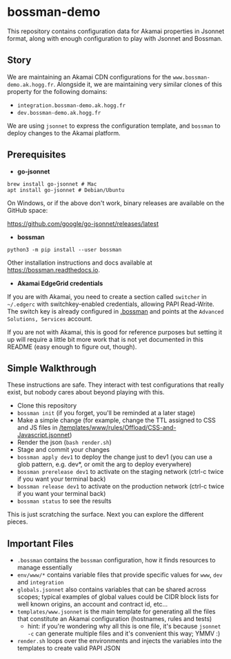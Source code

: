 # bossman-demo

This repository contains configuration data for Akamai properties in Jsonnet format, along with enough configuration to play with Jsonnet and Bossman.

## Story

We are maintaining an Akamai CDN configurations for the `www.bossman-demo.ak.hogg.fr`.
Alongside it, we are maintaining very similar clones of this property for the following domains:

* `integration.bossman-demo.ak.hogg.fr`
* `dev.bossman-demo.ak.hogg.fr`

We are using `jsonnet` to express the configuration template, and `bossman` to deploy changes to the Akamai platform.

## Prerequisites

* **go-jsonnet**

```
brew install go-jsonnet # Mac
apt install go-jsonnet # Debian/Ubuntu
```

On Windows, or if the above don't work, binary releases are available on the GitHub space:

https://github.com/google/go-jsonnet/releases/latest

* **bossman**

```
python3 -m pip install --user bossman
```

Other installation instructions and docs available at https://bossman.readthedocs.io.

* **Akamai EdgeGrid credentials**

If you are with Akamai, you need to create a section called `switcher` in `~/.edgerc` with switchkey-enabled credentials, allowing PAPI Read-Write.
The switch key is already configured in [.bossman](.bossman) and points at the `Advanced Solutions, Services` account.

If you are not with Akamai, this is good for reference purposes but setting it up will require a little bit more work that is not yet documented in this README
(easy enough to figure out, though).

## Simple Walkthrough

These instructions are safe. They interact with test configurations that really exist, but nobody cares about beyond playing with this.

* Clone this repository
* `bossman init` (if you forget, you'll be reminded at a later stage)
* Make a simple change (for example, change the TTL assigned to CSS and JS files in [/templates/www/rules/Offload/CSS-and-Javascript.jsonnet](/templates/www/rules/Offload/CSS-and-Javascript.jsonnet))
* Render the json (`bash render.sh`)
* Stage and commit your changes
* `bossman apply dev1` to deploy the change just to dev1 (you can use a glob pattern, e.g. dev\*, or omit the arg to deploy everywhere)
* `bossman prerelease dev1` to activate on the staging network (ctrl-c twice if you want your terminal back)
* `bossman release dev1` to activate on the production network (ctrl-c twice if you want your terminal back)
* `bossman status` to see the results

This is just scratching the surface. Next you can explore the different pieces.

## Important Files

* `.bossman` contains the `bossman` configuration, how it finds resources to manage essentially
* `env/www/*` contains variable files that provide specific values for `www`, `dev` and `integration`
* `globals.jsonnet` also contains variables that can be shared across scopes; typical examples of global values could be CIDR block lists for well known origins,
  an account and contract id, etc...
* `templates/www.jsonnet` is the main template for generating all the files that constitute an Akamai configuration (hostnames, rules and tests)
  * hint: if you're wondering why all this is one file, it's because `jsonnet -c` can generate multiple files and it's convenient this way; YMMV :)
* `render.sh` loops over the environments and injects the variables into the templates to create valid PAPI JSON
